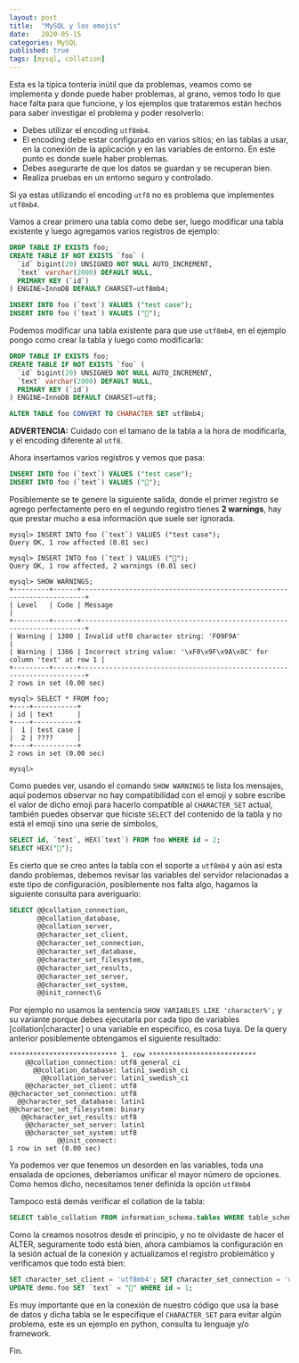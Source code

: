 ```yaml
---
layout: post
title:  "MySQL y los emojis"
date:   2020-05-15
categories: MySQL
published: true
tags: [mysql, collation]
---
```


Esta es la típica tontería inútil que da problemas, veamos como se implementa y donde puede haber problemas, al grano, vemos todo lo que hace falta para que funcione, y los ejemplos que trataremos están hechos para saber investigar el problema y poder resolverlo:

- Debes utilizar el encoding `utf8mb4`.
- El encoding debe estar configurado en varios sitios; en las tablas a usar, en la conexión de la aplicación y en las variables de entorno. En este punto es donde suele haber problemas.
- Debes asegurarte de que los datos se guardan y se recuperan bien.
- Realiza pruebas en un entorno seguro y controlado.

Si ya estas utilizando el encoding `utf8` no es problema que implementes `utf8mb4`.

Vamos a crear primero una tabla como debe ser, luego modificar una tabla existente y luego agregamos varios registros de ejemplo:

```SQL
DROP TABLE IF EXISTS foo;
CREATE TABLE IF NOT EXISTS `foo` (
  `id` bigint(20) UNSIGNED NOT NULL AUTO_INCREMENT,
  `text` varchar(2000) DEFAULT NULL,
  PRIMARY KEY (`id`)
) ENGINE=InnoDB DEFAULT CHARSET=utf8mb4;

INSERT INTO foo (`text`) VALUES ("test case");
INSERT INTO foo (`text`) VALUES ("🚌");
```

Podemos modificar una tabla existente para que use `utf8mb4`, en el ejemplo pongo como crear la tabla y luego como modificarla:

```SQL
DROP TABLE IF EXISTS foo;
CREATE TABLE IF NOT EXISTS `foo` (
  `id` bigint(20) UNSIGNED NOT NULL AUTO_INCREMENT,
  `text` varchar(2000) DEFAULT NULL,
  PRIMARY KEY (`id`)
) ENGINE=InnoDB DEFAULT CHARSET=utf8;

ALTER TABLE foo CONVERT TO CHARACTER SET utf8mb4;
```

**ADVERTENCIA:** Cuidado con el tamano de la tabla a la hora de modificarla, y el encoding diferente al `utf8`.

Ahora insertamos varios registros y vemos que pasa:

```SQL
INSERT INTO foo (`text`) VALUES ("test case");
INSERT INTO foo (`text`) VALUES ("🚌");
```

Posiblemente se te genere la siguiente salida, donde el primer registro se agrego perfectamente pero en el segundo registro tienes **2 warnings**, hay que prestar mucho a esa información que suele ser ignorada.

```
mysql> INSERT INTO foo (`text`) VALUES ("test case");
Query OK, 1 row affected (0.01 sec)

mysql> INSERT INTO foo (`text`) VALUES ("🚌");
Query OK, 1 row affected, 2 warnings (0.01 sec)

mysql> SHOW WARNINGS;
+---------+------+-----------------------------------------------------------------------+
| Level   | Code | Message                                                               |
+---------+------+-----------------------------------------------------------------------+
| Warning | 1300 | Invalid utf8 character string: 'F09F9A'                               |
| Warning | 1366 | Incorrect string value: '\xF0\x9F\x9A\x8C' for column 'text' at row 1 |
+---------+------+-----------------------------------------------------------------------+
2 rows in set (0.00 sec)

mysql> SELECT * FROM foo;
+----+-----------+
| id | text      |
+----+-----------+
|  1 | test case |
|  2 | ????      |
+----+-----------+
2 rows in set (0.00 sec)

mysql>
```

Como puedes ver, usando el comando `SHOW WARNINGS` te lista los mensajes, aquí podemos observar no hay compatibilidad con el emoji y sobre escribe el valor de dicho emoji para hacerlo compatible al `CHARACTER_SET` actual, también puedes observar que hiciste `SELECT` del contenido de la tabla y no está el emoji sino una serie de símbolos,

```SQL
SELECT id, `text`, HEX(`text`) FROM foo WHERE id = 2;
SELECT HEX("🚌");
```

Es cierto que se creo antes la tabla con el soporte a `utf8mb4` y aún así esta dando problemas, debemos revisar las variables del servidor relacionadas a este tipo de configuración, posiblemente nos falta algo, hagamos la siguiente consulta para averiguarlo:

```SQL
SELECT @@collation_connection,
       @@collation_database,
       @@collation_server,
       @@character_set_client,
       @@character_set_connection,
       @@character_set_database,
       @@character_set_filesystem,
       @@character_set_results,
       @@character_set_server,
       @@character_set_system,
       @@init_connect\G
```

Por ejemplo no usamos la sentencia `SHOW VARIABLES LIKE 'character%';` y su variante porque debes ejecutarla por cada tipo de variables [collation|character] o una variable en específico, es cosa tuya. De la query anterior posiblemente obtengamos el siguiente resultado:

```
*************************** 1. row ***************************
    @@collation_connection: utf8_general_ci
      @@collation_database: latin1_swedish_ci
        @@collation_server: latin1_swedish_ci
    @@character_set_client: utf8
@@character_set_connection: utf8
  @@character_set_database: latin1
@@character_set_filesystem: binary
   @@character_set_results: utf8
    @@character_set_server: latin1
    @@character_set_system: utf8
            @@init_connect:
1 row in set (0.00 sec)
```

Ya podemos ver que tenemos un desorden en las variables, toda una ensalada de opciones, deberíamos unificar el mayor número de opciones. Como hemos dicho, necesitamos tener definida la opción `utf8mb4`

Tampoco está demás verificar el collation de la tabla:

```SQL
SELECT table_collation FROM information_schema.tables WHERE table_schema = 'demo' AND table_name = 'foo';
```

Como la creamos nosotros desde el principio, y no te olvidaste de hacer el ALTER, seguramente todo está bien, ahora cambiamos la configuración en la sesión actual de la conexión y actualizamos el registro problemático y verificamos que todo está bien:


```SQL
SET character_set_client = 'utf8mb4'; SET character_set_connection = 'utf8mb4'; SET character_set_results = 'utf8mb4';
UPDATE demo.foo SET `text` = "🚌" WHERE id = 1;
```

Es muy importante que en la conexión de nuestro código que usa la base de datos y dicha tabla se le especifique el `CHARACTER_SET` para evitar algún problema, este es un ejemplo en python, consulta tu lenguaje y/o framework.

<script src="https://emgithub.com/embed.js?target=https%3A%2F%2Fgithub.com%2Fswapbyt3s%2FMyScripts%2Fblob%2Fmaster%2Fexamples%2Fpython%2Fmysql_emoji.py&style=github&showBorder=on&showLineNumbers=on&showFileMeta=on"></script>

Fin.